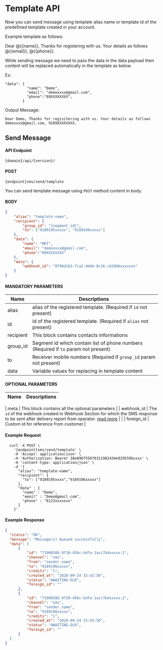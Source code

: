 # Template API

Now you can send message using template alias name or template id of the predefined template created in your account.

Example template as follows:

Dear @{{name}}, Thanks for registering with us. Your details as follows @{{email}}, @{{phone}}.

While sending message we need to pass the data in the data payload then content will be replaced automatically in the template as below.

Ex: 
```
"data": {
          "name": "Demo",
          "email": "demoxxxx@gmail.com",
          "phone":"89XXXXXXXX",
        }
```
Output Message: 

```Dear Demo, Thanks for regisitering with us. Your details as follows demoxxxx@gmail.com, 9189XXXXXXXX.```

## Send Message

#### API Endpoint

```
{domain}/api/{version}/
```

#### POST

```
{endpoint}sms/send/template
```

You can send template message using `POST` method content in body.

#### BODY

```json
{
    "alias": "template-name",
    "recipient": {
        "group_id": "{segment_id}",
        "to": ["9189195xxxxx", "9189196xxxxx"]
    },
    "data": {
        "name": "MKT",
        "email": "demoxxxx@gmail.com",
        "phone":"89XXXXXXXX"
    },
    "meta": {
        "webhook_id": "0798d163-7ca2-4mb6-8c16-c62866xxxxxxx"
    }
}
```

#### MANDATORY PARAMETERS

| Name        | Descriptions                                                                                           |
| ----------- | ------------------------------------------------------------------------------------------------------ |
| alias       | alias of the registered template. (Required if `id` not present)                                         |
| id          | id of the registered template. (Required if `alias` not present)                                         |
| recipient   |	This block contains contacts informations                                                                |
| group_id    |	Segment id which contain list of phone numbers (Required if `to` param not present)                      |
| to	        | Receiver mobile numbers (Required if `group_id` param not present)                                             |
| data        | Variable values for replacing in template content                                                       |

#### OPTIONAL PARAMETERS

| Name       | Descriptions                                                                                                                                                            |
| ---------- | ----------------------------------------------------------------------------------------------------------------------------------------------------------------------- 
|
meta      | This block contains all the optional parameters                                                                                                                                             |
| webhook_id | The `id` of the webhook created in Webhook Section for which the SMS response to be sent after delivery report from operator. [read more](/docs/{version}/sms-push-dlr) |                                                                                         |
| foreign_id     | Custom id for reference from customer.|

#### Example Request

```
  curl -X POST \
    '{endpoint}sms/send/template' \
    -H 'Accept: application/json' \
    -H 'Authorization: Bearer 38e896f55670311982434e929559bxxxx' \
    -H 'content-type: application/json' \
    -d '{
      "alias": "template-name",
      "recipient": {
        "to": ["9189195xxxx","9189196xxxxx"]
      },
      "data" : {
        "name" : "Demo",
        "email" : "Demo@gmail.com",
        "phone" : "8123xxxxxxx"
      }
    }'
```

#### Example Response

```json
{
  "status": "OK",
  "message": "Message(s) Queued successfully",
  "data": [
      {
          "id": "71968588-9f20-456c-bdfa-1acc7b4xxxxx:1",
          "channel": "sms",
          "from": "sender_name",
          "to": "9189196xxxxx",
          "credits": "1",
          "created_at": "2020-09-24 15:42:56",
          "status": "AWAITING-DLR",
          "foreign_id": ""
      },
      {
          "id": "71968588-9f20-456c-bdfa-1acc7b4xxxxx:2",
          "channel": "sms",
          "from": "sender_name",
          "to": "9189196xxxxx",
          "credits": "1",
          "created_at": "2020-09-24 15:42:56",
          "status": "AWAITING-DLR",
          "foreign_id": ""
      }
  ]
}
```
